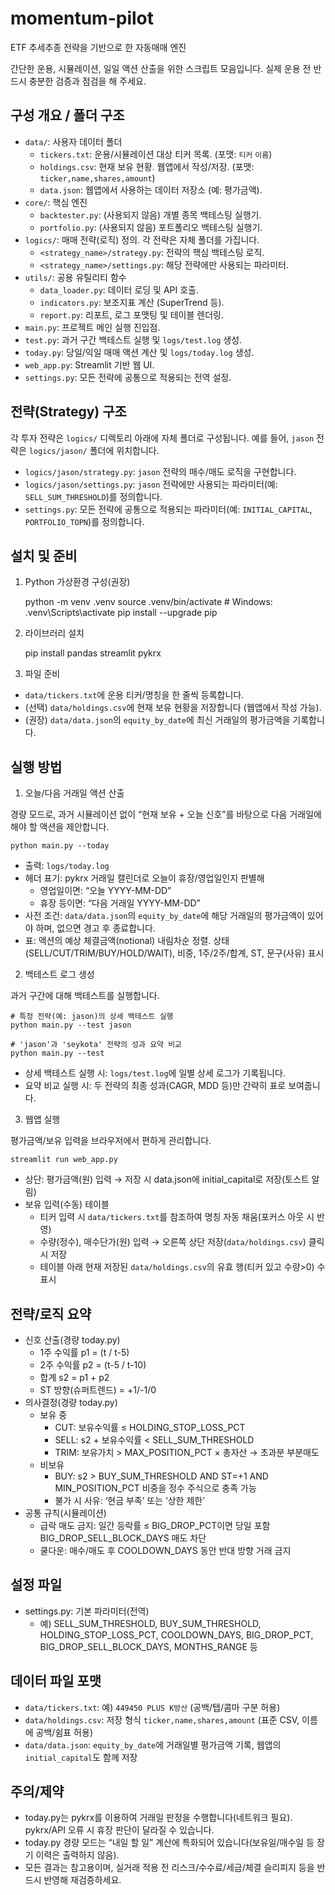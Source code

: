 # momentum-pilot
ETF 추세추종 전략을 기반으로 한 자동매매 엔진


간단한 운용, 시뮬레이션, 일일 액션 산출을 위한 스크립트 모음입니다. 실제 운용 전 반드시 충분한 검증과 점검을 해 주세요.

구성 개요 / 폴더 구조
---------------------

- `data/`: 사용자 데이터 폴더
  - `tickers.txt`: 운용/시뮬레이션 대상 티커 목록. (포맷: `티커` `이름`)
  - `holdings.csv`: 현재 보유 현황. 웹앱에서 작성/저장. (포맷: `ticker,name,shares,amount`)
  - `data.json`: 웹앱에서 사용하는 데이터 저장소 (예: 평가금액).
- `core/`: 핵심 엔진
  - `backtester.py`: (사용되지 않음) 개별 종목 백테스팅 실행기.
  - `portfolio.py`: (사용되지 않음) 포트폴리오 백테스팅 실행기.
- `logics/`: 매매 전략(로직) 정의. 각 전략은 자체 폴더를 가집니다.
  - `<strategy_name>/strategy.py`: 전략의 핵심 백테스팅 로직.
  - `<strategy_name>/settings.py`: 해당 전략에만 사용되는 파라미터.
- `utils/`: 공용 유틸리티 함수
  - `data_loader.py`: 데이터 로딩 및 API 호출.
  - `indicators.py`: 보조지표 계산 (SuperTrend 등).
  - `report.py`: 리포트, 로그 포맷팅 및 테이블 렌더링.
- `main.py`: 프로젝트 메인 실행 진입점.
- `test.py`: 과거 구간 백테스트 실행 및 `logs/test.log` 생성.
- `today.py`: 당일/익일 매매 액션 계산 및 `logs/today.log` 생성.
- `web_app.py`: Streamlit 기반 웹 UI.
- `settings.py`: 모든 전략에 공통으로 적용되는 전역 설정.

전략(Strategy) 구조
-------------------

각 투자 전략은 `logics/` 디렉토리 아래에 자체 폴더로 구성됩니다. 예를 들어, `jason` 전략은 `logics/jason/` 폴더에 위치합니다.
- `logics/jason/strategy.py`: `jason` 전략의 매수/매도 로직을 구현합니다.
- `logics/jason/settings.py`: `jason` 전략에만 사용되는 파라미터(예: `SELL_SUM_THRESHOLD`)를 정의합니다.
- `settings.py`: 모든 전략에 공통으로 적용되는 파라미터(예: `INITIAL_CAPITAL`, `PORTFOLIO_TOPN`)를 정의합니다.

설치 및 준비
------------

1) Python 가상환경 구성(권장)

    python -m venv .venv
    source .venv/bin/activate  # Windows: .venv\Scripts\activate
    pip install --upgrade pip

2) 라이브러리 설치

    pip install pandas streamlit pykrx

3) 파일 준비

- `data/tickers.txt`에 운용 티커/명칭을 한 줄씩 등록합니다.
- (선택) `data/holdings.csv`에 현재 보유 현황을 저장합니다 (웹앱에서 작성 가능).
- (권장) `data/data.json`의 `equity_by_date`에 최신 거래일의 평가금액을 기록합니다.

실행 방법
--------

1) 오늘/다음 거래일 액션 산출

경량 모드로, 과거 시뮬레이션 없이 “현재 보유 + 오늘 신호”를 바탕으로 다음 거래일에 해야 할 액션을 제안합니다.

    python main.py --today

- 출력: `logs/today.log`
- 헤더 표기: pykrx 거래일 캘린더로 오늘이 휴장/영업일인지 판별해
  - 영업일이면: “오늘 YYYY-MM-DD”
  - 휴장 등이면: “다음 거래일 YYYY-MM-DD”
- 사전 조건: `data/data.json`의 `equity_by_date`에 해당 거래일의 평가금액이 있어야 하며, 없으면 경고 후 종료합니다.
- 표: 액션의 예상 체결금액(notional) 내림차순 정렬. 상태(SELL/CUT/TRIM/BUY/HOLD/WAIT), 비중, 1주/2주/합계, ST, 문구(사유) 표시

2) 백테스트 로그 생성
 
과거 구간에 대해 백테스트를 실행합니다.

    # 특정 전략(예: jason)의 상세 백테스트 실행
    python main.py --test jason

    # 'jason'과 'seykota' 전략의 성과 요약 비교
    python main.py --test

- 상세 백테스트 실행 시: `logs/test.log`에 일별 상세 로그가 기록됩니다.
- 요약 비교 실행 시: 두 전략의 최종 성과(CAGR, MDD 등)만 간략히 표로 보여줍니다.

3) 웹앱 실행

평가금액/보유 입력을 브라우저에서 편하게 관리합니다.

    streamlit run web_app.py

- 상단: 평가금액(원) 입력 → 저장 시 data.json에 initial_capital로 저장(토스트 알림)
- 보유 입력(수동) 테이블
  - 티커 입력 시 `data/tickers.txt`를 참조하여 명칭 자동 채움(포커스 아웃 시 반영)
  - 수량(정수), 매수단가(원) 입력 → 오른쪽 상단 저장(`data/holdings.csv`) 클릭 시 저장
  - 테이블 아래 현재 저장된 `data/holdings.csv`의 유효 행(티커 있고 수량>0) 수 표시

전략/로직 요약
-------------

- 신호 산출(경량 today.py)
  - 1주 수익률 p1 = (t / t-5)
  - 2주 수익률 p2 = (t-5 / t-10)
  - 합계 s2 = p1 + p2
  - ST 방향(슈퍼트렌드) = +1/-1/0
- 의사결정(경량 today.py)
  - 보유 중
    - CUT: 보유수익률 ≤ HOLDING_STOP_LOSS_PCT
    - SELL: s2 + 보유수익률 < SELL_SUM_THRESHOLD
    - TRIM: 보유가치 > MAX_POSITION_PCT × 총자산 → 초과분 부분매도
  - 비보유
    - BUY: s2 > BUY_SUM_THRESHOLD AND ST=+1 AND MIN_POSITION_PCT 비중을 정수 주식으로 충족 가능
    - 불가 시 사유: ‘현금 부족’ 또는 ‘상한 제한’
- 공통 규칙(시뮬레이션)
  - 급락 매도 금지: 일간 등락률 ≤ BIG_DROP_PCT이면 당일 포함 BIG_DROP_SELL_BLOCK_DAYS 매도 차단
  - 쿨다운: 매수/매도 후 COOLDOWN_DAYS 동안 반대 방향 거래 금지

설정 파일
--------

- settings.py: 기본 파라미터(전역)
  - 예) SELL_SUM_THRESHOLD, BUY_SUM_THRESHOLD, HOLDING_STOP_LOSS_PCT, COOLDOWN_DAYS, BIG_DROP_PCT, BIG_DROP_SELL_BLOCK_DAYS, MONTHS_RANGE 등

데이터 파일 포맷
--------------

- `data/tickers.txt`: 예) `449450 PLUS K방산` (공백/탭/콤마 구분 허용)
- `data/holdings.csv`: 저장 형식 `ticker,name,shares,amount` (표준 CSV, 이름에 공백/쉼표 허용)
- `data/data.json`: `equity_by_date`에 거래일별 평가금액 기록, 웹앱의 `initial_capital`도 함께 저장

주의/제약
--------

- today.py는 pykrx를 이용하여 거래일 판정을 수행합니다(네트워크 필요). pykrx/API 오류 시 휴장 판단이 달라질 수 있습니다.
- today.py 경량 모드는 “내일 할 일” 계산에 특화되어 있습니다(보유일/매수일 등 장기 이력은 출력하지 않음).
- 모든 결과는 참고용이며, 실거래 적용 전 리스크/수수료/세금/체결 슬리피지 등을 반드시 반영해 재검증하세요.
